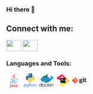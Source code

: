 ### Hi there 👋

<h2 align="left">Connect with me:</h2>
<p align="left">
  <a href="www.linkedin.com/in/kyle-manoleff-434509b7 " target="blank"><img align="center" src="https://cdn.jsdelivr.net/npm/simple-icons@v6/icons/linkedin.svg" alt=""     height="30" width="40" /></a>
  <a href="www.linkedin.com/in/kyle-manoleff-434509b7 " target="blank"><img align="center" src="https://cdn.jsdelivr.net/npm/simple-icons@v6/icons/gmail.svg" alt="" height="30" width="40" /></a>
</p>

<h3 align="left">Languages and Tools:</h3>
<p align="left">
  <!--java-->
  <a href="https://www.java.com/en/" target="_blank"> <img src="https://github.com/devicons/devicon/blob/master/icons/java/java-original-wordmark.svg" alt="c" width="40" height="40"/></a>
  <!--python-->
  <a href="https://www.python.org/" target="_blank"> <img src="https://github.com/devicons/devicon/blob/master/icons/python/python-original-wordmark.svg" alt="c" width="40" height="40"/></a>
  <!--docker-->
  <a href="https://www.docker.com/" target="_blank"> <img src="https://github.com/devicons/devicon/blob/master/icons/docker/docker-original-wordmark.svg" alt="c" width="40" height="40"/></a>
  <!--jetbrains-->
  <a href="https://www.jetbrains.com/" target="_blank"> <img src="https://github.com/devicons/devicon/blob/master/icons/jetbrains/jetbrains-original.svg" alt="c" width="40" height="40"/></a>
  <!--git-->
  <a href="https://git-scm.com/" target="_blank"> <img src="https://github.com/devicons/devicon/blob/master/icons/git/git-original-wordmark.svg" alt="c" width="40" height="40"/></a>
</p>

<!--
**kmanoleff/kmanoleff** is a ✨ _special_ ✨ repository because its `README.md` (this file) appears on your GitHub profile.

Here are some ideas to get you started:

- 🔭 I’m currently working on ...
- 🌱 I’m currently learning ...
- 👯 I’m looking to collaborate on ...
- 🤔 I’m looking for help with ...
- 💬 Ask me about ...
- 📫 How to reach me: ...
- 😄 Pronouns: ...
- ⚡ Fun fact: ...
-->
